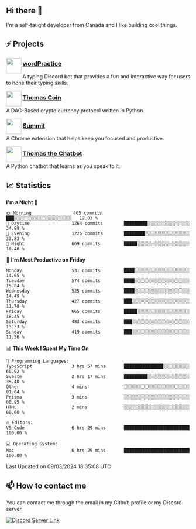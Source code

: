 <h2>Hi there 👋</h2>

<p>I'm a self-taught developer from Canada and I like building cool things.</p>

<h2>⚡ Projects</h2>

<img align="left" src="https://i.imgur.com/BIzs17V.png" width="42" height="42" />
<h3><a target="_blank" href="https://wordpractice.principle.sh/">wordPractice</a></h3>
<p>A typing Discord bot that provides a fun and interactive way for users to hone their typing skills.</p>

<img align="left" src="https://i.imgur.com/4FdQpgN.png" width="42" height="42" />
<h3><a href="https://github.com/principle105/thomas-coin">Thomas Coin</a></h3>
<p>A DAG-Based crypto currency protocol written in Python.</p>

<img align="left" src="https://i.imgur.com/Ly8Atho.png" width="42" height="42" />
<h3><a href="https://summit.sh/">Summit</a></h3>
<p>A Chrome extension that helps keep you focused and productive.</p>

<img align="left" src="https://i.imgur.com/hA9YF2s.png" width="42" height="42" />
<h3><a href="https://github.com/principle105/thomasthechatbot">Thomas the Chatbot</a></h3>
<p>A Python chatbot that learns as you speak to it.</p>

<h2>📈 Statistics</h2>

<!--START_SECTION:waka-->
**I'm a Night 🦉** 

```text
🌞 Morning                465 commits         ███░░░░░░░░░░░░░░░░░░░░░░   12.83 % 
🌆 Daytime                1264 commits        █████████░░░░░░░░░░░░░░░░   34.88 % 
🌃 Evening                1226 commits        ████████░░░░░░░░░░░░░░░░░   33.83 % 
🌙 Night                  669 commits         █████░░░░░░░░░░░░░░░░░░░░   18.46 % 
```
📅 **I'm Most Productive on Friday** 

```text
Monday                   531 commits         ████░░░░░░░░░░░░░░░░░░░░░   14.65 % 
Tuesday                  574 commits         ████░░░░░░░░░░░░░░░░░░░░░   15.84 % 
Wednesday                525 commits         ████░░░░░░░░░░░░░░░░░░░░░   14.49 % 
Thursday                 427 commits         ███░░░░░░░░░░░░░░░░░░░░░░   11.78 % 
Friday                   665 commits         █████░░░░░░░░░░░░░░░░░░░░   18.35 % 
Saturday                 483 commits         ███░░░░░░░░░░░░░░░░░░░░░░   13.33 % 
Sunday                   419 commits         ███░░░░░░░░░░░░░░░░░░░░░░   11.56 % 
```


📊 **This Week I Spent My Time On** 

```text
💬 Programming Languages: 
TypeScript               3 hrs 57 mins       ███████████████░░░░░░░░░░   60.92 % 
Svelte                   2 hrs 17 mins       █████████░░░░░░░░░░░░░░░░   35.40 % 
Other                    4 mins              ░░░░░░░░░░░░░░░░░░░░░░░░░   01.04 % 
Prisma                   3 mins              ░░░░░░░░░░░░░░░░░░░░░░░░░   00.95 % 
HTML                     2 mins              ░░░░░░░░░░░░░░░░░░░░░░░░░   00.60 % 

🔥 Editors: 
VS Code                  6 hrs 29 mins       █████████████████████████   100.00 % 

💻 Operating System: 
Mac                      6 hrs 29 mins       █████████████████████████   100.00 % 
```


 Last Updated on 09/03/2024 18:35:08 UTC
<!--END_SECTION:waka-->

<h2>📫 How to contact me</h2>

You can contact me through the email in my Github profile or my Discord server.

[![Discord Server Link](https://dcbadge.vercel.app/api/server/DHnk46C)](https://discord.gg/DHnk46C)

